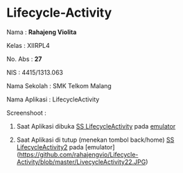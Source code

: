 # Lifecycle-Activity

Nama : **Rahajeng Violita** 

Kelas : XIIRPL4 

No. Abs : **27** 

NIS : 4415/1313.063 

Nama Sekolah : SMK Telkom Malang 

Nama Aplikasi : LifecycleActivity

Screenshoot : 

1. Saat Aplikasi dibuka [SS LifecycleActivity](https://github.com/rahajengvio/Lifecycle-Activity/blob/master/LivecycleActivity2.JPG) pada [emulator](https://github.com/rahajengvio/Lifecycle-Activity/blob/master/LivecycleActivity11.JPG)

2. Saat Aplikasi di tutup (menekan tombol back/home) [SS LifecycleActivity2](https://github.com/rahajengvio/Lifecycle-Activity/blob/master/LivecycleActivity1.JPG) pada [emulator] (https://github.com/rahajengvio/Lifecycle-Activity/blob/master/LivecycleActivity22.JPG)

